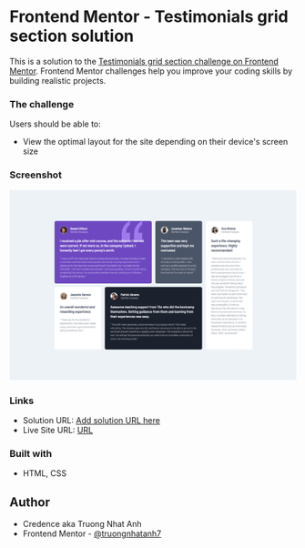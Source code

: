 # Frontend Mentor - Testimonials grid section solution

This is a solution to the [Testimonials grid section challenge on Frontend Mentor](https://www.frontendmentor.io/challenges/testimonials-grid-section-Nnw6J7Un7). Frontend Mentor challenges help you improve your coding skills by building realistic projects. 

### The challenge

Users should be able to:

- View the optimal layout for the site depending on their device's screen size

### Screenshot

![](./screenshot.png)

### Links

- Solution URL: [Add solution URL here](https://your-solution-url.com)
- Live Site URL: [URL](https://truongnhatanh7.github.io/FrontendMentor_Testimonial_Grid/)

### Built with
- HTML, CSS

## Author

- Credence aka Truong Nhat Anh
- Frontend Mentor - [@truongnhatanh7](https://www.frontendmentor.io/profile/truongnhatanh7)


